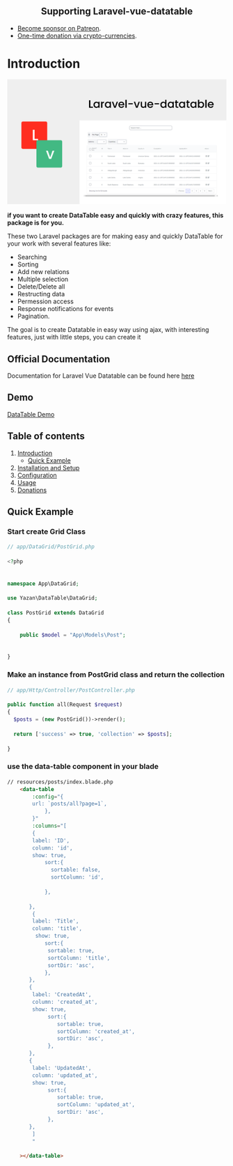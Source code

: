 
<h2 align="center">Supporting Laravel-vue-datatable</h2>

- [Become sponsor on Patreon](https://www.patreon.com/yazan_alnughnugh).
- [One-time donation via crypto-currencies](https://github.com/yazan-alnugnugh/laravel-datatable/blob/master/_docs/Donations/crypto/index.md).


# Introduction

<p align="center">
    <img src="../art/intro-image.png" alt="laravel-vue-datatable intro image">
</p>

**if you want to create DataTable easy and quickly with crazy features, this package is for you.**

These two Laravel packages are for making easy and quickly DataTable for your work with several features like:
- Searching
- Sorting
- Add new relations
- Multiple selection
- Delete/Delete all
- Restructing data
- Permession access
- Response notifications for events
- Pagination.

The goal is to create Datatable in easy way using ajax,
 with interesting features, just with little steps, you can create it

## Official Documentation

 Documentation for Laravel Vue Datatable can be found here  [here](https://packages.tourismcaravan.com/docs/1/data-table)
 


## Demo

 [DataTable Demo](https://packages.tourismcaravan.com/data-table)



## Table of contents

  1. [Introduction](1-introduction.md)
      * [Quick Example](#Quick-Example)
  2. [Installation and Setup](2-Installation-and-Setup.md)
  3. [Configuration](3-Configuration.md)
  4. [Usage](4-Usage.md)
  5. [Donations](https://github.com/yazan-alnugnugh/laravel-datatable/blob/master/_docs/Donations/crypto/index.md)





## Quick Example

### **Start create Grid Class**

```php
// app/DataGrid/PostGrid.php

<?php


namespace App\DataGrid;

use Yazan\DataTable\DataGrid;

class PostGrid extends DataGrid
{

    public $model = "App\Models\Post";


}

```

### **Make an instance from PostGrid class and return the collection**

```php
// app/Http/Controller/PostController.php

public function all(Request $request)
{ 
  $posts = (new PostGrid())->render();
    
  return ['success' => true, 'collection' => $posts];

}

```

### **use the data-table component in your blade**

```html
// resources/posts/index.blade.php
    <data-table
        :config="{
        url: `posts/all?page=1`,
            },
        }"
        :columns="[
        {
        label: 'ID',
        column: 'id',
        show: true,
            sort:{
              sortable: false,
              sortColumn: 'id',

            },

       },
        {
        label: 'Title',
        column: 'title',
         show: true,
            sort:{
             sortable: true,
             sortColumn: 'title',
             sortDir: 'asc',
            },
       },
       {
        label: 'CreatedAt',
        column: 'created_at',
        show: true,
             sort:{
                sortable: true,
                sortColumn: 'created_at',
                sortDir: 'asc',
             },
       },
       {
        label: 'UpdatedAt',
        column: 'updated_at',
        show: true,
             sort:{
                sortable: true,
                sortColumn: 'updated_at',
                sortDir: 'asc',
             },
       },
        ]
        "

    ></data-table>
```
